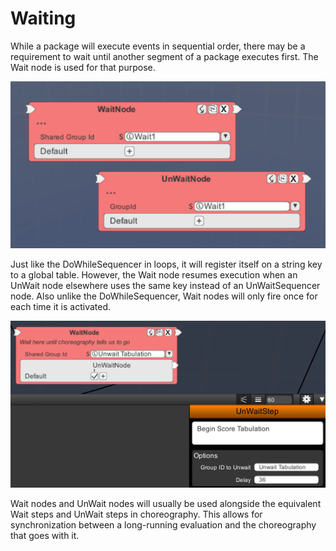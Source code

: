 # Waiting

While a package will execute events in sequential order, there may be a requirement to wait until another segment of a package executes first.  The Wait node is used for that purpose.
   <p style="text-align: center;"> <img src="../WikiImages/waiting/waiting0.png"/> </p>

Just like the DoWhileSequencer in loops, it will register itself on a string key to a global table.  However, the Wait node resumes execution when an UnWait node elsewhere uses the same key instead of an UnWaitSequencer node.  Also unlike the DoWhileSequencer, Wait nodes will only fire once for each time it is activated.
   <p style="text-align: center;"> <img src="../WikiImages/waiting/waiting1.png"/> </p>

Wait nodes and UnWait nodes will usually be used alongside the equivalent Wait steps and UnWait steps in choreography.  This allows for synchronization between a long-running evaluation and the choreography that goes with it.